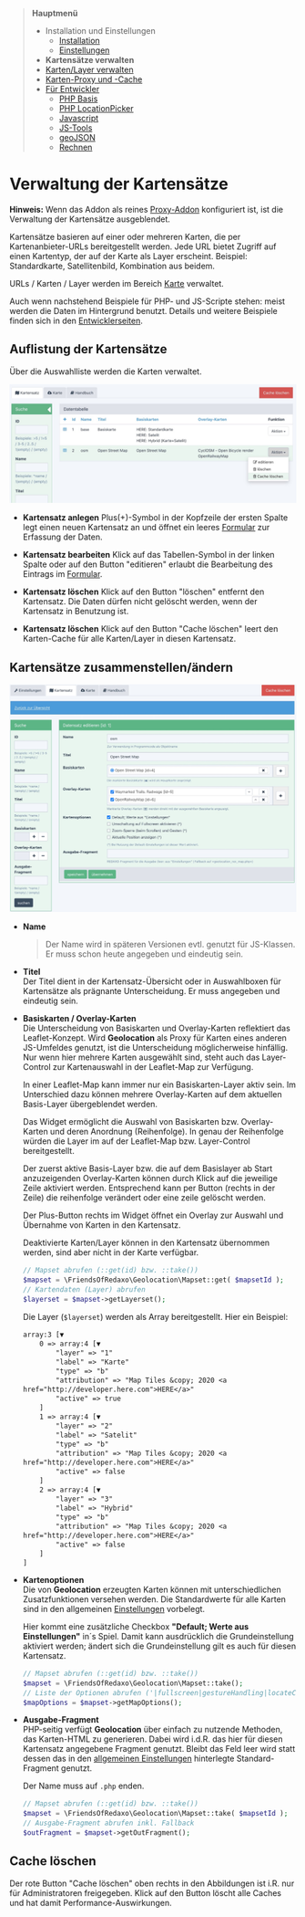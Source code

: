 > **Hauptmenü**
> - Installation und Einstellungen
>   - [Installation](install.md)
>   - [Einstellungen](settings.md)
> - __Kartensätze verwalten__
> - [Karten/Layer verwalten](layer.md)
> - [Karten-Proxy und -Cache](proxy_cache.md)
> - [Für Entwickler](devphp.md)
>   - [PHP Basis](devphp.md)
>   - [PHP LocationPicker](devphp1.md)
>   - [Javascript](devjs.md)
>   - [JS-Tools](devtools.md)
>   - [geoJSON](devgeojson.md)
>   - [Rechnen](devmath.md)

# Verwaltung der Kartensätze

**Hinweis:** Wenn das Addon als reines [Proxy-Addon](install.md#proxy) konfiguriert ist, ist die
Verwaltung der Kartensätze ausgeblendet.

Kartensätze basieren auf einer oder mehreren Karten, die per Kartenanbieter-URLs bereitgestellt
werden. Jede URL bietet Zugriff auf einen Kartentyp, der auf der Karte als Layer erscheint.
Beispiel: Standardkarte, Satellitenbild, Kombination aus beidem.

URLs / Karten / Layer werden im Bereich [Karte](layer.md) verwaltet.

Auch wenn nachstehend Beispiele für PHP- und JS-Scripte stehen: meist werden die Daten im
Hintergrund benutzt. Details und weitere Beispiele finden sich in den [Entwicklerseiten](devphp.md).

## Auflistung der Kartensätze

Über die Auswahlliste werden die Karten verwaltet.

![Konfiguration](assets/maps_list.jpg)

- **Kartensatz anlegen**
  Plus(+)-Symbol in der Kopfzeile der ersten Spalte legt einen neuen Kartensatz an und öffnet ein
  leeres [Formular](#formular) zur Erfassung der Daten.

- **Kartensatz bearbeiten**
  Klick auf das Tabellen-Symbol in der linken Spalte oder auf den Button "editieren" erlaubt die
  Bearbeitung des Eintrags im [Formular](#formular).

- **Kartensatz löschen**
  Klick auf den Button "löschen" entfernt den Kartensatz. Die Daten dürfen nicht gelöscht werden,
  wenn der Kartensatz in Benutzung ist.

- **Kartensatz löschen**
    Klick auf den Button "Cache löschen" leert den Karten-Cache für alle Karten/Layer in diesen
    Kartensatz.

<a name="formular"></a>
## Kartensätze zusammenstellen/ändern

![Konfiguration](assets/maps_edit.jpg)

- **Name**  
    > Der Name wird in späteren Versionen evtl. genutzt für JS-Klassen. Er muss schon heute angegeben
    > und eindeutig sein.

- **Titel**  
    Der Titel dient in der Kartensatz-Übersicht oder in Auswahlboxen für Kartensätze als prägnante
    Unterscheidung. Er muss angegeben und eindeutig sein.

- **Basiskarten / Overlay-Karten**  
    Die Unterscheidung von Basiskarten und Overlay-Karten reflektiert das Leaflet-Konzept. Wird
    **Geolocation** als Proxy für Karten eines anderen JS-Umfeldes genutzt, ist die Unterscheidung
    möglicherweise hinfällig. Nur wenn hier mehrere Karten ausgewählt sind, steht auch das
    Layer-Control zur Kartenauswahl in der Leaflet-Map zur Verfügung.

    In einer Leaflet-Map kann immer nur ein Basiskarten-Layer aktiv sein. Im Unterschied dazu können
    mehrere Overlay-Karten auf dem aktuellen Basis-Layer übergeblendet werden.

    Das Widget ermöglicht die Auswahl von Basiskarten bzw. Overlay-Karten und deren Anordnung (Reihenfolge).
    In genau der Reihenfolge würden die Layer im auf der Leaflet-Map bzw. Layer-Control bereitgestellt. 
    
    Der zuerst aktive Basis-Layer bzw. die auf dem Basislayer ab Start anzuzeigenden Overlay-Karten
    können durch Klick auf die jeweilige Zeile aktiviert werden. Entsprechend kann per Button (rechts
    in der Zeile) die reihenfolge verändert oder eine zeile gelöscht werden.
    
    Der Plus-Button rechts im Widget öffnet ein Overlay zur Auswahl und Übernahme von Karten in den Kartensatz.

    Deaktivierte Karten/Layer können in den Kartensatz übernommen werden, sind aber nicht
    in der Karte verfügbar.

    ```php
    // Mapset abrufen (::get(id) bzw. ::take())
    $mapset = \FriendsOfRedaxo\Geolocation\Mapset::get( $mapsetId );
    // Kartendaten (Layer) abrufen
    $layerset = $mapset->getLayerset();
    ```
    Die Layer (`$layerset`) werden als Array bereitgestellt. Hier ein Beispiel:
    ```
    array:3 [▼
        0 => array:4 [▼
            "layer" => "1"
            "label" => "Karte"
            "type" => "b"
            "attribution" => "Map Tiles &copy; 2020 <a href="http://developer.here.com">HERE</a>"
            "active" => true
        ]
        1 => array:4 [▼
            "layer" => "2"
            "label" => "Satelit"
            "type" => "b"
            "attribution" => "Map Tiles &copy; 2020 <a href="http://developer.here.com">HERE</a>"
            "active" => false
        ]
        2 => array:4 [▼
            "layer" => "3"
            "label" => "Hybrid"
            "type" => "b"
            "attribution" => "Map Tiles &copy; 2020 <a href="http://developer.here.com">HERE</a>"
            "active" => false
        ]
    ]
    ```

- **Kartenoptionen**  
    Die von **Geolocation** erzeugten Karten können mit unterschiedlichen Zusatzfunktionen versehen
    werden. Die Standardwerte für alle Karten sind in den allgemeinen [Einstellungen](settings.md)
    vorbelegt.

    Hier kommt eine zusätzliche Checkbox **"Default; Werte aus Einstellungen"** in´s Spiel.
    Damit kann ausdrücklich die Grundeinstellung aktiviert werden; ändert sich die Grundeinstellung
    gilt es auch für diesen Kartensatz.

    ```php
    // Mapset abrufen (::get(id) bzw. ::take())
    $mapset = \FriendsOfRedaxo\Geolocation\Mapset::take();
    // Liste der Optionen abrufen ('|fullscreen|gestureHandling|locateControl|')
    $mapOptions = $mapset->getMapOptions();
    ```


- <a name="mapset_out"></a>**Ausgabe-Fragment**  
    PHP-seitig verfügt **Geolocation** über einfach zu nutzende Methoden, das Karten-HTML zu
    generieren. Dabei wird i.d.R. das hier für diesen Kartensatz angegebene Fragment genutzt. Bleibt
    das Feld leer wird statt dessen das in den [allgemeinen Einstellungen](settings.md) hinterlegte
    Standard-Fragment genutzt.

    Der Name muss auf `.php` enden.

    ```php
    // Mapset abrufen (::get(id) bzw. ::take())
    $mapset = \FriendsOfRedaxo\Geolocation\Mapset::take( $mapsetId );
    // Ausgabe-Fragment abrufen inkl. Fallback
    $outFragment = $mapset->getOutFragment();
    ```

<a name="cache"></a>
## Cache löschen

Der rote Button "Cache löschen" oben rechts in den Abbildungen ist i.R. nur für Administratoren
freigegeben. Klick auf den Button löscht alle Caches und hat damit Performance-Auswirkungen.

